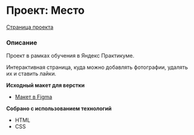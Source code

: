 # Проект: Место

[Страница проекта](https://pblhbka.github.io/mesto-project/)

### Описание

Проект в рамках обучения в Яндекс Практикуме.

Интерактивная страница, куда можно добавлять фотографии, удалять их и ставить лайки.

**Исходный макет для верстки**

* [Макет в Figma](https://www.figma.com/file/2cn9N9jSkmxD84oJik7xL7/JavaScript.-Sprint-4?node-id=0%3A1)

**Собрано с использованием технологий**

* HTML
* CSS

